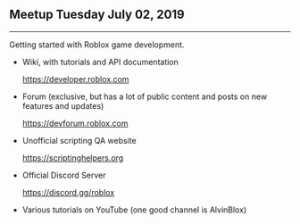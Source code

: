 ## Meetup Tuesday July 02, 2019
------
Getting started with Roblox game development.

* Wiki, with tutorials and API documentation

   https://developer.roblox.com   
   
* Forum (exclusive, but has a lot of public content and posts on new features and updates)

   https://devforum.roblox.com

* Unofficial scripting QA website

   https://scriptinghelpers.org  

* Official Discord Server

   https://discord.gg/roblox  

 * Various tutorials on YouTube (one good channel is AlvinBlox)
